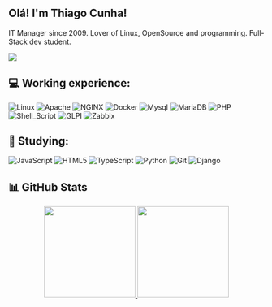 ## Olá! I'm Thiago Cunha!

IT Manager since 2009. Lover of Linux, OpenSource and programming. Full-Stack dev student.

<a href = "mailto:tfcunha@protonmail.com"><img src="https://img.shields.io/badge/-Protonmail-%23333?style=for-the-badge&logo=protonmail&logoColor=white" target="_blank"></a>


## :computer: Working experience:

![Linux](https://img.shields.io/badge/Linux-%23323330?style=for-the-badge&logo=linux)
![Apache](https://img.shields.io/badge/apache-%23323330.svg?style=for-the-badge&logo=apache&logoColor=E34F26)
![NGINX](https://img.shields.io/badge/nginx-%23323330.svg?style=for-the-badge&logo=nginx&logoColor=E34F26)
![Docker](https://img.shields.io/badge/docker-%23323330.svg?style=for-the-badge&logo=docker&logoColor=E34F26)
![Mysql](https://img.shields.io/badge/mysql-%23323330.svg?style=for-the-badge&logo=mysql&logoColor=white)
![MariaDB](https://img.shields.io/badge/mariadb-%23323330.svg?style=for-the-badge&logo=mariadb&logoColor=white)
![PHP](https://img.shields.io/badge/php-%23323330?style=for-the-badge&logo=php)
![Shell_Script](https://img.shields.io/badge/Shell_Script-%23323330?style=for-the-badge&logo=gnu-bash&logoColor=white)
![GLPI](https://img.shields.io/badge/glpi-%23323330?style=for-the-badge&logo=glpi)
![Zabbix](https://img.shields.io/badge/zabbix-%23323330?style=for-the-badge&logo=zabbix)

## :open_book: Studying:

![JavaScript](https://img.shields.io/badge/-JavaScript-%23323330?style=for-the-badge&logo=javascript)
![HTML5](https://img.shields.io/badge/html5-%23323330.svg?style=for-the-badge&logo=html5&logoColor=E34F26)
![TypeScript](https://img.shields.io/badge/TypeScript-323330?style=for-the-badge&logo=typescript&logoColor=007ACC)
![Python](https://img.shields.io/badge/Python-323330?style=for-the-badge&logo=python&logoColor=339933)
![Git](https://img.shields.io/badge/git-%23323330.svg?style=for-the-badge&logo=git&logoColor=E34F26)
![Django](https://img.shields.io/badge/django-%23323330.svg?style=for-the-badge&logo=django&logoColor=E34F26)


## :bar_chart: GitHub Stats

<p align="center">
<a href="https://github.com/ceptex">
  <img height="180em" src="https://github-readme-stats-eight-theta.vercel.app/api?username=thiagoifsc&show_icons=true&theme=algolia&include_all_commits=true&count_private=true"/>
  <img height="180em" src="https://github-readme-stats-eight-theta.vercel.app/api/top-langs/?username=thiagoifsc&layout=compact&langs_count=8&theme=algolia"/>
</a>
</p>
